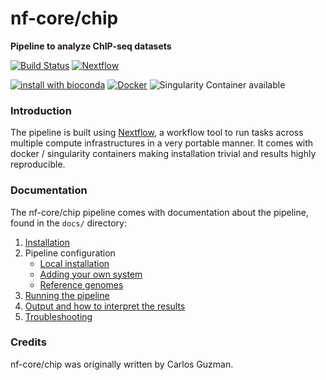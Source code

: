 # nf-core/chip
**Pipeline to analyze ChIP-seq datasets**

[![Build Status](https://travis-ci.org/nf-core/chip.svg?branch=master)](https://travis-ci.org/nf-core/chip)
[![Nextflow](https://img.shields.io/badge/nextflow-%E2%89%A50.32.0-brightgreen.svg)](https://www.nextflow.io/)

[![install with bioconda](https://img.shields.io/badge/install%20with-bioconda-brightgreen.svg)](http://bioconda.github.io/)
[![Docker](https://img.shields.io/docker/automated/nfcore/chip.svg)](https://hub.docker.com/r/nfcore/chip)
![Singularity Container available](
https://img.shields.io/badge/singularity-available-7E4C74.svg)

### Introduction
The pipeline is built using [Nextflow](https://www.nextflow.io), a workflow tool to run tasks across multiple compute infrastructures in a very portable manner. It comes with docker / singularity containers making installation trivial and results highly reproducible.


### Documentation
The nf-core/chip pipeline comes with documentation about the pipeline, found in the `docs/` directory:

1. [Installation](docs/installation.md)
2. Pipeline configuration
    * [Local installation](docs/configuration/local.md)
    * [Adding your own system](docs/configuration/adding_your_own.md)
    * [Reference genomes](docs/configuration/reference_genomes.md)  
3. [Running the pipeline](docs/usage.md)
4. [Output and how to interpret the results](docs/output.md)
5. [Troubleshooting](docs/troubleshooting.md)

<!-- TODO nf-core: Add a brief overview of what the pipeline does and how it works -->

### Credits
nf-core/chip was originally written by Carlos Guzman.
